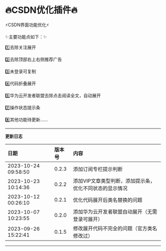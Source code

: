 🔥CSDN优化插件🔥
==

⚡️CSDN界面功能优化⚡️

✨主要功能点如下：✨

1️⃣去除关注展开

2️⃣去除顶部右上右侧推荐广告

3️⃣未登录可复制

4️⃣代码折叠展开

5️⃣华为云开发者联盟去除点击阅读全文，自动展开

7️⃣操作状态提示条

8️⃣其他功能待更新……


---

**更新日志**


| 日期                | 版本号 | 内容                                                    |
| :------------------ | :----- | :------------------------------------------------------ |
| 2023-10-24 09:58:50 | 0.2.3  | 添加订阅专栏提示判断                                    |
| 2023-10-23 10:14:36 | 0.2.2  | 添加VIP文章类型判断，添加提示条，优化不同状态的显示情况 |
| 2023-10-12 00:26:10 | 0.2.1  | 优化代码展开后类名替换的问题                            |
| 2023-10-07 10:23:55 | 0.2.0  | 添加华为云开发者联盟自动展开（无需登录可展开）          |
| 2023-09-26 15:22:41 | 0.1.5  | 修改展开代码不完全的问题（官方类名修改过）              |


---
